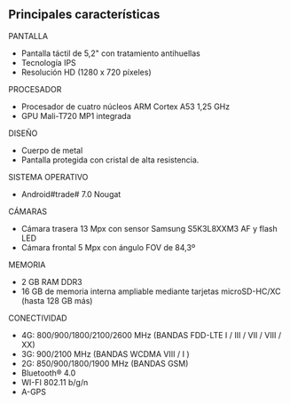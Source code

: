 ## Principales características

PANTALLA
- Pantalla táctil de 5,2" con tratamiento antihuellas
- Tecnología IPS
- Resolución  HD (1280 x 720  píxeles)

PROCESADOR
- Procesador de cuatro núcleos ARM Cortex A53 1,25 GHz
- GPU Mali-T720 MP1 integrada

DISEÑO
- Cuerpo de metal
- Pantalla protegida con cristal de alta resistencia.

SISTEMA OPERATIVO
-  Android#trade# 7.0 Nougat

CÁMARAS
- Cámara trasera 13 Mpx con sensor Samsung S5K3L8XXM3 AF y flash LED
- Cámara frontal 5 Mpx con ángulo FOV de 84,3º

MEMORIA
- 2 GB RAM DDR3
- 16 GB de memoria interna ampliable mediante tarjetas microSD-HC/XC (hasta 128 GB más)

CONECTIVIDAD
- 4G: 800/900/1800/2100/2600 MHz (BANDAS FDD-LTE I / III / VII / VIII / XX)
- 3G: 900/2100 MHz (BANDAS WCDMA VIII / I )
- 2G: 850/900/1800/1900 MHz (BANDAS GSM)
- Bluetooth® 4.0
- WI-FI 802.11 b/g/n
- A-GPS
